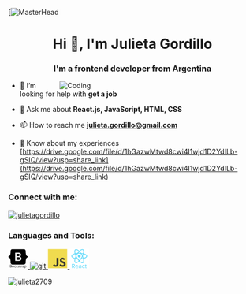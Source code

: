 [![MasterHead](http://drive.google.com/uc?export=view&id=1hWn4XaGcq0H27gSuU2LBiavaNBodTCSx)

<h1 align="center">Hi 👋, I'm Julieta Gordillo</h1>
<h3 align="center">I'm a frontend developer from Argentina</h3>
<img align="right" alt="Coding" width="400" src="https://media.giphy.com/media/HEURGne9Vj856oivkD/giphy.gif">

- 🤝 I’m looking for help with **get a job**

- 💬 Ask me about **React.js, JavaScript, HTML, CSS**

- 📫 How to reach me **julieta.gordillo@gmail.com**

- 📄 Know about my experiences [https://drive.google.com/file/d/1hGazwMtwd8cwi4l1wjd1D2YdILb-gSIQ/view?usp=share_link](https://drive.google.com/file/d/1hGazwMtwd8cwi4l1wjd1D2YdILb-gSIQ/view?usp=share_link)

<h3 align="left">Connect with me:</h3>
<p align="left">
<a href="https://linkedin.com/in/julietagordillo" target="blank"><img align="center" src="https://raw.githubusercontent.com/rahuldkjain/github-profile-readme-generator/master/src/images/icons/Social/linked-in-alt.svg" alt="julietagordillo" height="30" width="40" /></a>
</p>

<h3 align="left">Languages and Tools:</h3>
<p align="left"> <a href="https://getbootstrap.com" target="_blank" rel="noreferrer"> <img src="https://raw.githubusercontent.com/devicons/devicon/master/icons/bootstrap/bootstrap-plain-wordmark.svg" alt="bootstrap" width="40" height="40"/> </a> <a href="https://git-scm.com/" target="_blank" rel="noreferrer"> <img src="https://www.vectorlogo.zone/logos/git-scm/git-scm-icon.svg" alt="git" width="40" height="40"/> </a> <a href="https://developer.mozilla.org/en-US/docs/Web/JavaScript" target="_blank" rel="noreferrer"> <img src="https://raw.githubusercontent.com/devicons/devicon/master/icons/javascript/javascript-original.svg" alt="javascript" width="40" height="40"/> </a> <a href="https://reactjs.org/" target="_blank" rel="noreferrer"> <img src="https://raw.githubusercontent.com/devicons/devicon/master/icons/react/react-original-wordmark.svg" alt="react" width="40" height="40"/> </a> </p>

<p><img align="center" src="https://github-readme-stats.vercel.app/api/top-langs?username=julieta2709&show_icons=true&locale=en&layout=compact" alt="julieta2709" /></p>
